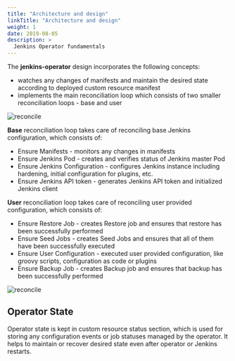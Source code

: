 ```yaml
---
title: "Architecture and design"
linkTitle: "Architecture and design"
weight: 1
date: 2019-08-05
description: >
  Jenkins Operator fundamentals
---
```


The **jenkins-operator** design incorporates the following concepts:
- watches any changes of manifests and maintain the desired state according to deployed custom resource manifest
- implements the main reconciliation loop which consists of two smaller reconciliation loops - base and user 

![reconcile](/img/reconcile.png)

**Base** reconciliation loop takes care of reconciling base Jenkins configuration, which consists of:
- Ensure Manifests - monitors any changes in manifests 
- Ensure Jenkins Pod - creates and verifies status of Jenkins master Pod
- Ensure Jenkins Configuration - configures Jenkins instance including hardening, initial configuration for plugins, etc.
- Ensure Jenkins API token - generates Jenkins API token and initialized Jenkins client

**User** reconciliation loop takes care of reconciling user provided configuration, which consists of:
- Ensure Restore Job - creates Restore job and ensures that restore has been successfully performed  
- Ensure Seed Jobs - creates Seed Jobs and ensures that all of them have been successfully executed
- Ensure User Configuration - executed user provided configuration, like groovy scripts, configuration as code or plugins
- Ensure Backup Job -  creates Backup job and ensures that backup has been successfully performed

![reconcile](/img/phases.png)

## Operator State

Operator state is kept in custom resource status section, which is used for storing any configuration events or job statuses managed by the operator.
It helps to maintain or recover desired state even after operator or Jenkins restarts.